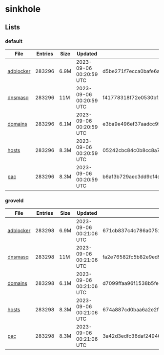# sinkhole

## Lists

### default

|File|Entries|Size|Updated|Hash|
|-|-|-|-|-|
|[adblocker](https://raw.githubusercontent.com/groveld/sinkhole/lists/default/adblocker.txt)|283296|6.9M|2023-09-06 00:20:59 UTC|d5be271f7ecca0bafe6a0876b980f0c793d6347bcd31e2ca4ac1e3b65741c999|
|[dnsmasq](https://raw.githubusercontent.com/groveld/sinkhole/lists/default/dnsmasq.txt)|283296|11M|2023-09-06 00:20:59 UTC|f41778318f72e0530bf1e6929895c834470ae93fb11d08cc9da8e4204544b33e|
|[domains](https://raw.githubusercontent.com/groveld/sinkhole/lists/default/domains.txt)|283296|6.1M|2023-09-06 00:20:59 UTC|e3ba9e496ef37aadcc9576aa51f1f47bf21dc1e9e1aadbf615182891651c3789|
|[hosts](https://raw.githubusercontent.com/groveld/sinkhole/lists/default/hosts.txt)|283296|8.3M|2023-09-06 00:20:59 UTC|05242cbc84c0b8cc8a79ebaf5521ab7ea20cfe007d9896e97e88a7492f21c5e4|
|[pac](https://raw.githubusercontent.com/groveld/sinkhole/lists/default/pac.txt)|283296|8.3M|2023-09-06 00:20:59 UTC|b6af3b729aec3dd9cf4c2f981367f35c80295e9b0d5a9bf4cdc7a96d67baeebd|

### groveld

|File|Entries|Size|Updated|Hash|
|-|-|-|-|-|
|[adblocker](https://raw.githubusercontent.com/groveld/sinkhole/lists/groveld/adblocker.txt)|283298|6.9M|2023-09-06 00:21:06 UTC|671cb837c4c786a0751adbbcbfedc223469636b213880d2862ade292ef26ca83|
|[dnsmasq](https://raw.githubusercontent.com/groveld/sinkhole/lists/groveld/dnsmasq.txt)|283298|11M|2023-09-06 00:21:06 UTC|fa2e76582fc5b82e9ed90765281bd58f8e563c0373359f67fa7c748d66932540|
|[domains](https://raw.githubusercontent.com/groveld/sinkhole/lists/groveld/domains.txt)|283298|6.1M|2023-09-06 00:21:06 UTC|d7099ffaa96f1538b5fe02faed2f4b975e72a79251cc2ef09020d176561d3462|
|[hosts](https://raw.githubusercontent.com/groveld/sinkhole/lists/groveld/hosts.txt)|283298|8.3M|2023-09-06 00:21:06 UTC|674a887cd0baa6a2e2fe648e0e19899550eb9ca3bd5a7caaf040ae24e4270531|
|[pac](https://raw.githubusercontent.com/groveld/sinkhole/lists/groveld/pac.txt)|283298|8.3M|2023-09-06 00:21:06 UTC|3a42d3edfc36daf2494013ba456b0f521019299eedba208028c1ebf93f43f5c7|
